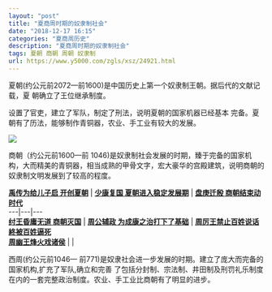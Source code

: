 ```yaml
---
layout: "post"
title: "夏商周时期的奴隶制社会"
date: "2018-12-17 16:15"
categories: "夏商周历史"
description: "夏商周时期的奴隶制社会"
tags: 夏朝 商朝 周朝 奴隶制
url: https://www.y5000.com/zgls/xsz/24921.html
---
```






夏朝(约公元前2072—前1600)是中国历史上第一个奴隶制王朝。据后代的文献记载，夏 朝确立了王位继承制度。

设置了官吏，建立了军队，制定了刑法，说明夏朝的国家机器已经基本 完备。夏朝有了历法，能够制作青铜器，农业、手工业有较大的发展。

![](https://img.y5000.com/uploads/allimg/170811/8-1FQ1145R0G2.jpg)

商朝（约公元前1600—前
1046)是奴隶制社会发展的时期，臻于完备的国家机构，大而精美的青铜器，相当成熟的甲骨文字，宏大豪华的宫殿建筑，说明商朝的奴隶制文明发展到了较高的程度。

**[禹传为给儿子启 开创夏朝](https://www.y5000.com/zgls/xsz/24661.html)** |  **[少康复国
夏朝进入稳定发展期](https://www.y5000.com/zgls/xsz/24663.html)** |  **[盘庚迁殷
商朝结束动时代](https://www.y5000.com/zgls/xsz/24667.html)**  
---|---|---  
**[纣王昏庸无道 商朝灭国](https://www.y5000.com/zgls/xsz/24671.html)** |  **[周公辅政
为成康之治打下了基础](https://www.y5000.com/zgls/xsz/24674.html)** |  **[周厉王禁止百姓说话
終被百姓逼死](https://www.y5000.com/zgls/xsz/24675.html)**  
**[周幽王烽火戏诸侯](https://www.y5000.com/zgls/xsz/24677.html)** |  |  
  
西周(约公元前1046— 前771)是奴隶社会进一步发展的时期。建立了庞大而完备的国家机构,扩充了军队,确立和完善
了包括分封制、宗法制、井田制及刑罚礼乐制度在内的一套完整政治制度。农业、手工业比商朝有了明显的进步。

